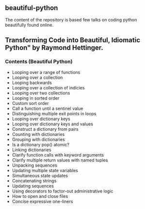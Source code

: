 ## beautiful-python
The content of the repository is based few talks on coding python beautifully found online.

## Transforming Code into Beautiful, Idiomatic Python" by Raymond Hettinger.
### Contents (Beautiful Python)
- Looping over a range of functions
- Looping over a collection
- Looping backwards
- Looping over a collection of indicies
- Looping over two collections
- Looping in sorted order
- Custom sort order
- Call a function until a sentinel value
- Distinguishing multiple exit points in loops
- Looping over dictionary keys
- Looping over dictionary keys and values
- Construct a dictionary from pairs
- Counting with dictionaries
- Grouping with dictionaries
- Is a dictionary pop() atomic?
- Linking dictionaries
- Clarify function calls with keyword arguments
- Clarify multiple return values with named tuples
- Unpacking sequences
- Updating multiple state variables
- Simultaneous state updates
- Concatenating strings
- Updating sequences
- Using decorators to factor-out administrative logic
- How to open and close files
- Concise expressive one-liners
